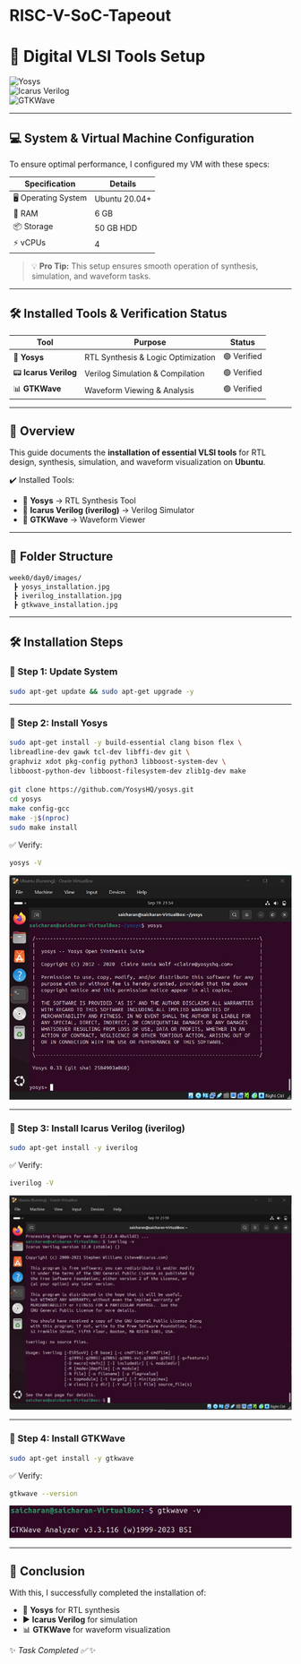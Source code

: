 # RISC-V-SoC-Tapeout

# 🚀 Digital VLSI Tools Setup  

![Yosys](https://img.shields.io/badge/Yosys-Open--Source-blue?style=for-the-badge&logo=github)  
![Icarus Verilog](https://img.shields.io/badge/Icarus%20Verilog-Installed-green?style=for-the-badge&logo=verilog)  
![GTKWave](https://img.shields.io/badge/GTKWave-Waveform%20Viewer-orange?style=for-the-badge&logo=gnu)  

---

## 💻 System & Virtual Machine Configuration  

To ensure optimal performance, I configured my VM with these specs:  

| Specification      | Details        |  
|--------------------|----------------|  
| 🖥️ Operating System  | Ubuntu 20.04+  |  
| 💾 RAM              | 6 GB           |  
| 📦 Storage          | 50 GB HDD      |  
| ⚡ vCPUs            | 4              |  

> 💡 **Pro Tip:** This setup ensures smooth operation of synthesis, simulation, and waveform tasks.

---

## 🛠️ Installed Tools & Verification Status  

| Tool               | Purpose                          | Status         |  
|--------------------|----------------------------------|----------------|  
| 🧠 **Yosys**         | RTL Synthesis & Logic Optimization | 🟢 Verified  |  
| 📟 **Icarus Verilog**  | Verilog Simulation & Compilation  | 🟢 Verified  |  
| 📊 **GTKWave**       | Waveform Viewing & Analysis        | 🟢 Verified  |  

---


## 📌 Overview  
This guide documents the **installation of essential VLSI tools** for RTL design, synthesis, simulation, and waveform visualization on **Ubuntu**.  

✔️ Installed Tools:  
- 🔹 **Yosys** → RTL Synthesis Tool  
- 🔹 **Icarus Verilog (iverilog)** → Verilog Simulator  
- 🔹 **GTKWave** → Waveform Viewer  

---

## 📂 Folder Structure  
```
week0/day0/images/
 ┣ yosys_installation.jpg
 ┣ iverilog_installation.jpg
 ┣ gtkwave_installation.jpg
```

---

## 🛠️ Installation Steps  

### 🔹 Step 1: Update System  
```bash
sudo apt-get update && sudo apt-get upgrade -y
```

---

### 🔹 Step 2: Install Yosys  
```bash
sudo apt-get install -y build-essential clang bison flex \
libreadline-dev gawk tcl-dev libffi-dev git \
graphviz xdot pkg-config python3 libboost-system-dev \
libboost-python-dev libboost-filesystem-dev zlib1g-dev make

git clone https://github.com/YosysHQ/yosys.git
cd yosys
make config-gcc
make -j$(nproc)
sudo make install
```

✅ Verify:  
```bash
yosys -V
```
![Yosys Installed](week0/day0/images/yosys_installation.jpg)

---

### 🔹 Step 3: Install Icarus Verilog (iverilog)  
```bash
sudo apt-get install -y iverilog
```

✅ Verify:  
```bash
iverilog -V
```
![Icarus Verilog Installed](week0/day0/images/iverilog_installation.jpg)

---

### 🔹 Step 4: Install GTKWave  
```bash
sudo apt-get install -y gtkwave
```

✅ Verify:  
```bash
gtkwave --version
```
![GTKWave Installed](week0/day0/images/gtkwave_installation.jpg)

---

## 🎯 Conclusion  
With this, I successfully completed the installation of:  
- 📝 **Yosys** for RTL synthesis  
- ▶️ **Icarus Verilog** for simulation  
- 📊 **GTKWave** for waveform visualization  

✨  *Task Completed ✅*   ✨  


